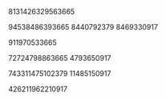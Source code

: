 

8131426329563665

94538486393665
8440792379
8469330917

911970533665

72724798863665
4793650917

743311475102379
11485150917

426211962210917
